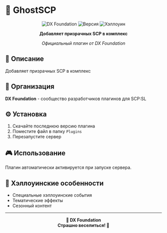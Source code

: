 # 🎃 GhostSCP

<div align="center">

![DX Foundation](https://img.shields.io/badge/DX-Foundation-purple)
![Версия](https://img.shields.io/badge/Версия-3.0.0-brightgreen)
![Хэллоуин](https://img.shields.io/badge/🎃-Хэллоуинский-ff6600)

**Добавляет призрачных SCP в комплекс**

*Официальный плагин от DX Foundation*

</div>

## 📖 Описание

Добавляет призрачных SCP в комплекс

## 🏢 Организация

**DX Foundation** - сообщество разработчиков плагинов для SCP:SL

## ⚙️ Установка

1. Скачайте последнюю версию плагина
2. Поместите файл в папку `Plugins`
3. Перезапустите сервер

## 🎮 Использование

Плагин автоматически активируется при запуске сервера.

## 👻 Хэллоуинские особенности

- Специальные хэллоуинские события
- Тематические эффекты
- Сезонный контент

---

<div align="center">

**🏢 DX Foundation**  
**Страшно веселиться! 🎃**

</div>